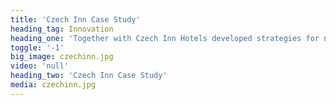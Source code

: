 ```yaml
---
title: 'Czech Inn Case Study'
heading_tag: Innovation
heading_one: 'Together with Czech Inn Hotels developed strategies for new ways of accommodation'
toggle: '-1'
big_image: czechinn.jpg
video: 'null'
heading_two: 'Czech Inn Case Study'
media: czechinn.jpg
---
```


